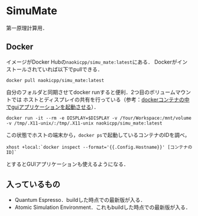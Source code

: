 # SimuMate
第一原理計算用．
## Docker
イメージがDocker Hubの`naokicpp/simu_mate:latest`にある．
Dockerがインストールされていれば以下でpullできる．
```shell
docker pull naokicpp/simu_mate:latest
```
自分のフォルダと同期させてdocker runすると便利．2つ目のボリュームマウントでは
ホストとディスプレイの共有を行っている（参考：[dockerコンテナの中でguiアプリケーションを起動させる](https://unskilled.site/docker%E3%82%B3%E3%83%B3%E3%83%86%E3%83%8A%E3%81%AE%E4%B8%AD%E3%81%A7gui%E3%82%A2%E3%83%97%E3%83%AA%E3%82%B1%E3%83%BC%E3%82%B7%E3%83%A7%E3%83%B3%E3%82%92%E8%B5%B7%E5%8B%95%E3%81%95%E3%81%9B%E3%82%8B/)）．
```
docker run -it --rm -e DISPLAY=$DISPLAY -v /Your/Workspace:/mnt/volume -v /tmp/.X11-unix/:/tmp/.X11-unix naokicpp/simu_mate:latest
```
この状態でホストの端末から，`docker ps`で起動しているコンテナのIDを調べ，
```
xhost +local:`docker inspect --format='{{.Config.Hostname}}' [コンテナのID]`
```
とするとGUIアプリケーションも使えるようになる．
## 入っているもの
- Quantum Espresso．buildした時点での最新版が入る．
- Atomic Simulation Environment．これもbuildした時点での最新版が入る．
